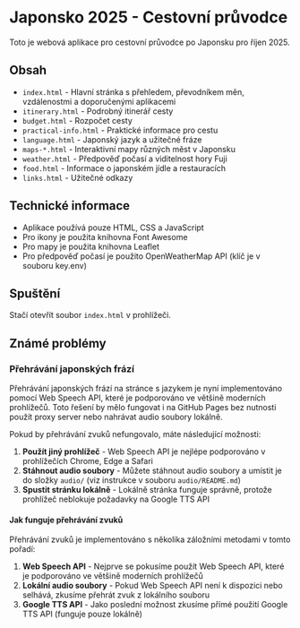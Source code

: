 # Japonsko 2025 - Cestovní průvodce

Toto je webová aplikace pro cestovní průvodce po Japonsku pro říjen 2025.

## Obsah

- `index.html` - Hlavní stránka s přehledem, převodníkem měn, vzdálenostmi a doporučenými aplikacemi
- `itinerary.html` - Podrobný itinerář cesty
- `budget.html` - Rozpočet cesty
- `practical-info.html` - Praktické informace pro cestu
- `language.html` - Japonský jazyk a užitečné fráze
- `maps-*.html` - Interaktivní mapy různých měst v Japonsku
- `weather.html` - Předpověď počasí a viditelnost hory Fuji
- `food.html` - Informace o japonském jídle a restauracích
- `links.html` - Užitečné odkazy

## Technické informace

- Aplikace používá pouze HTML, CSS a JavaScript
- Pro ikony je použita knihovna Font Awesome
- Pro mapy je použita knihovna Leaflet
- Pro předpověď počasí je použito OpenWeatherMap API (klíč je v souboru key.env)

## Spuštění

Stačí otevřít soubor `index.html` v prohlížeči.

## Známé problémy

### Přehrávání japonských frází

Přehrávání japonských frází na stránce s jazykem je nyní implementováno pomocí Web Speech API, které je podporováno ve většině moderních prohlížečů. Toto řešení by mělo fungovat i na GitHub Pages bez nutnosti použít proxy server nebo nahrávat audio soubory lokálně.

Pokud by přehrávání zvuků nefungovalo, máte následující možnosti:

1. **Použít jiný prohlížeč** - Web Speech API je nejlépe podporováno v prohlížečích Chrome, Edge a Safari
2. **Stáhnout audio soubory** - Můžete stáhnout audio soubory a umístit je do složky `audio/` (viz instrukce v souboru `audio/README.md`)
3. **Spustit stránku lokálně** - Lokálně stránka funguje správně, protože prohlížeč neblokuje požadavky na Google TTS API

#### Jak funguje přehrávání zvuků

Přehrávání zvuků je implementováno s několika záložními metodami v tomto pořadí:

1. **Web Speech API** - Nejprve se pokusíme použít Web Speech API, které je podporováno ve většině moderních prohlížečů
2. **Lokální audio soubory** - Pokud Web Speech API není k dispozici nebo selhává, zkusíme přehrát zvuk z lokálního souboru
3. **Google TTS API** - Jako poslední možnost zkusíme přímé použití Google TTS API (funguje pouze lokálně)
